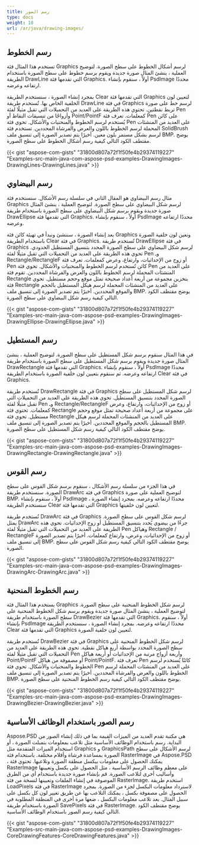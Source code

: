 ```yaml
---
title: رسم الصور
type: docs
weight: 10
url: /ar/java/drawing-images/
---
```


## **رسم الخطوط**
تستخدم هذا المثال فئة Graphics لرسم أشكال الخطوط على سطح الصورة. لتوضيح العملية ، ينشئ المثال صورة جديدة ويقوم برسم خطوط على سطح الصورة باستخدام الطريقة DrawLine التي تقدمها فئة Graphics. أولاً ، سنقوم بإنشاء PsdImage محددًا ارتفاعه وعرضه.

بمجرد إنشاء الصورة ، سنستخدم الطريقة Clear التي تقدمها فئة Graphics لتعيين لون الخلفية الخاص بها. تُستخدم طريقة DrawLine في فئة Graphics لرسم خط على صورة تربط نقطتين. تحتوي هذه الطريقة على العديد من التحميلات التي تقبل مثيلًا لفئة Pen وأزواجًا من تنسيقات النقاط أو Point/PointF كمعلمات. تعرف فئة Pen على كائن يُستخدم لرسم الخطوط والمنحنيات والأشكال. تحوي فئة Pen على العديد من المنشئات المحملة لرسم الخطوط باللون والعرض والفرشاة المحددين. تستخدم فئة SolidBrush لرسم بشكل مستمر بلون معين. أخيرًا يتم تصدير الصورة إلى تنسيق ملف BMP. يوضح مقتطف الكود التالي كيفية رسم أشكال الخطوط على سطح الصورة.



{{< gist "aspose-com-gists" "31800d807a72f1f50fe4b29374119227" "Examples-src-main-java-com-aspose-psd-examples-DrawingImages-DrawingLines-DrawingLines.java" >}}
## **رسم البيضاوي**
مثال رسم البيضاوي هو المقال الثاني في سلسلة رسم الأشكال. سنستخدم فئة Graphics لرسم شكل البيضاوي على سطح الصورة. لتوضيح العملية ، ينشئ المثال صورة جديدة ويقوم برسم شكل البيضاوي على سطح الصورة باستخدام طريقة DrawEllipse التي تقدمها فئة Graphics. أولاً ، سنقوم بإنشاء PsdImage محددًا ارتفاعه وعرضه.

بعد إنشاء الصورة ، سننشئ ونبدأ في تهيئة كائن فئة Graphics ونعين لون خلفية الصورة باستخدام الطريقة Clear في فئة Graphics. تُستخدم طريقة DrawEllipse في فئة Graphics لرسم شكل البيضاوي على سطح الصورة المحدد بتنسيق المستطيل الحدودي. تحوي هذه الطريقة على العديد من التحميلات التي تقبل مثيلًا لفئة Pen وـ Rectangle/RectangleF أو زوج من الإحداثيات، وارتفاع، وعرض كمعلمات. تعرف فئة Pen كائن تُستخدم لرسم الخطوط والمنحنيات والأشكال. تحوي فئة Pen على العديد من المنشئات المحملة لرسم الخطوط باللون والعرض والفرشاة المحددين. تقوم فئة Rectangle بتخزين مجموعة من أربعة أعداد صحيحة تمثل موقع وحجم مستطيل. تحوي فئة Rectangle على العديد من المنشئات المحملة لرسم هيكل المستطيل بالحجم والموقع المحددين. أخيرًا يتم تصدير الصورة إلى تنسيق ملف BMP. يوضح مقتطف الكود التالي كيفية رسم شكل البيضاوي على سطح الصورة.



{{< gist "aspose-com-gists" "31800d807a72f1f50fe4b29374119227" "Examples-src-main-java-com-aspose-psd-examples-DrawingImages-DrawingEllipse-DrawingEllipse.java" >}}
## **رسم المستطيل**
في هذا المثال سنقوم برسم شكل المستطيل على سطح الصورة. لتوضيح العملية ، ينشئ المثال صورة جديدة ويقوم برسم شكل المستطيل على سطح الصورة باستخدام طريقة DrawRectangle التي تقدمها فئة Graphics. أولاً ، سنقوم بإنشاء PsdImage محددًا ارتفاعه وعرضه. ثم سنقوم بتعيين لون خلفية الصورة باستخدام الطريقة Clear في فئة Graphics.

تُستخدم طريقة DrawRectangle في فئة Graphics لرسم شكل المستطيل على سطح الصورة المحدد بتنسيق المستطيل. تحوي هذه الطريقة على العديد من التحميلات التي تقبل مثيلًا لفئة Pen وـ Rectangle/RectangleF أو زوج من الإحداثيات، وارتفاع، وعرض كمعلمات. تحتوي فئة Rectangle على مجموعة من أربعة أعداد صحيحة تمثل موقع وحجم مستطيل. تحوي فئة Rectangle على العديد من المنشئات المحملة لرسم هيكل المستطيل بالحجم والموقع المحددين. أخيرًا يتم تصدير الصورة إلى تنسيق ملف BMP. يوضح مقتطف الكود التالي كيفية رسم شكل المستطيل على سطح الصورة.



{{< gist "aspose-com-gists" "31800d807a72f1f50fe4b29374119227" "Examples-src-main-java-com-aspose-psd-examples-DrawingImages-DrawingRectangle-DrawingRectangle.java" >}}
## **رسم القوس**
في هذا الجزء من سلسلة رسم الأشكال ، سنقوم برسم شكل القوس على سطح الصورة. سنستخدم طريقة DrawArc في فئة Graphics لتوضيح العملية على صورة BMP. أولاً ، سنقوم بإنشاء PsdImage محددًا ارتفاعه وعرضه. بمجرد إنشاء الصورة ، سنستخدم الطريقة Clear التي تقدمها فئة Graphics لتعيين لون خلفيتها.

تُستخدم طريقة DrawArc في فئة Graphics لرسم شكل القوس على سطح الصورة. يمثل DrawArc جزءًا من بيضوي يُحدد بتنسيق المستطيل أو زوج الإحداثيات. تحوي هذه الطريقة على العديد من التحميلات التي تقبل مثيلًا لفئة Pen وهياكل Rectangle / RectangleF أو زوج من الإحداثيات، وعرض، وارتفاع كمعلمات. أخيرًا يتم تصدير الصورة إلى تنسيق ملف BMP. يوضح مقتطف الكود التالي كيفية رسم شكل القوس على سطح الصورة.



{{< gist "aspose-com-gists" "31800d807a72f1f50fe4b29374119227" "Examples-src-main-java-com-aspose-psd-examples-DrawingImages-DrawingArc-DrawingArc.java" >}}
## **رسم الخطوط المنحنية**
يستخدم هذا المثال فئة Graphics لرسم شكل الخطوط المنحنية على سطح الصورة. لتوضيح العملية ، ينشئ المثال صورة جديدة ويقوم برسم شكل الخطوط المنحنية على سطح الصورة باستخدام طريقة DrawBezier التي تقدمها فئة Graphics. أولاً ، سنقوم بإنشاء PsdImage محددًا ارتفاعه وعرضه. بمجرد إنشاء الصورة ، سنستخدم الطريقة Clear التي تقدمها فئة Graphics لتعيين لون خلفية الصورة.

تُستخدم طريقة DrawBezier في فئة Graphics لرسم شكل الخطوط المنحنية على سطح الصورة المحدد بواسطة أربع هياكل نقطية. تحوي هذه الطريقة على العديد من التحميلات التي تقبل مثيلًا لفئة Pen وأربعة أزواج مرتبة من الإحداثيات أو أربعة هياكل Point/PointF أو مصفوفة من هياكل Point/PointF. تعرف فئة Pen كائنًا يُستخدم لرسم الخطوط والمنحنيات والأشكال. تحوي فئة Pen على العديد من المنشئات المحملة لرسم الخطوط باللون والعرض والفرشاة المحددين. أخيرًا يتم تصدير الصورة إلى تنسيق ملف BMP. يوضح مقتطف الكود التالي كيفية رسم الخطوط المنحنية على سطح الصورة.



{{< gist "aspose-com-gists" "31800d807a72f1f50fe4b29374119227" "Examples-src-main-java-com-aspose-psd-examples-DrawingImages-DrawingBezier-DrawingBezier.java" >}}
## **رسم الصور باستخدام الوظائف الأساسية**
Aspose.PSD هي مكتبة تقدم العديد من الميزات القيمة بما في ذلك إنشاء الصور من البداية. رسم باستخدام الوظائف الأساسية مثل تلاعب بمعلومات بتمبلت الصورة ، أو استخدام الميزات المتقدمة مثل Graphics و GraphicsPath لرسم الأشكال على سطح الصورة بمساعدة فرشاة وأقلام مختلفة. باستخدام فئة RasterImage في Aspose.PSD ، يمكنك الحصول على معلومات بيكسل منطقة الصورة وتلاعبها. تحتوي فئة RasterImage على معظم وظائف الرسم الأساسية ، مثل الحصول على بكسل وتعيينها وأساليب أخرى لتلاعب الصورة. قم بإنشاء صورة جديدة باستخدام أي من الطرق الموصوفة في إنشاء الملفات وتعيينها لنسخة من فئة RasterImage. استخدم طريقة LoadPixels في فئة RasterImage لاسترداد معلومات البكسل لجزء من الصورة. بمجرد الحصول على مصفوفة بكسل ، يمكنك التلاعب بها عن طريق تغيير لون كل بكسل على سبيل المثال. بعد تلاعب معلومات البكسل ، ضعها مرة أخرى في المنطقة المطلوبة في الصورة باستخدام طريقة SavePixels في فئة RasterImage. يوضح مقتطف الكود التالي كيفية رسم الصور باستخدام الوظائف الأساسية.



{{< gist "aspose-com-gists" "31800d807a72f1f50fe4b29374119227" "Examples-src-main-java-com-aspose-psd-examples-DrawingImages-CoreDrawingFeatures-CoreDrawingFeatures.java" >}}